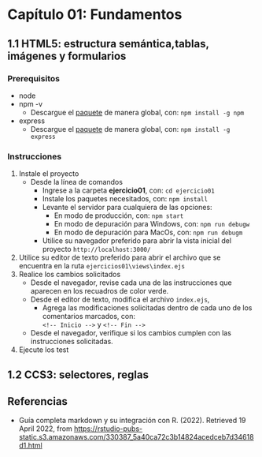 # Capítulo 01: Fundamentos
## 1.1 HTML5: estructura semántica,tablas, imágenes y formularios

### Prerequisitos

* node
* npm -v
	- Descargue el [paquete](https://www.npmjs.com/package/download) de manera global, con: `npm install -g npm` 
* express
	- Descargue el [paquete](https://www.npmjs.com/package/express) de manera global, con: `npm install -g express` 

### Instrucciones

1. Instale el proyecto
	* Desde la línea de comandos
		+ Ingrese a la carpeta **ejercicio01**, con: `cd ejercicio01`
		+ Instale los paquetes necesitados, con: `npm install`
		+ Levante el servidor para cualquiera de las opciones:
			- En modo de producción, con: `npm start`
			- En modo de depuración para Windows, con: `npm run debugw`
			- En modo de depuración para MacOs, con: `npm run debugm`
		+ Utilice su navegador preferido para abrir la vista inicial del proyecto `http://localhost:3000/`
2. Utilice su editor de texto preferido para abrir el archivo que se encuentra en la ruta `ejercicios01\views\index.ejs`  
3. Realice los cambios solicitados	
	* Desde el navegador, revise cada una de las instrucciones que aparecen en los recuadros de color verde.
	* Desde el editor de texto, modifica el archivo `index.ejs`, 
		+ Agrega las modificaciones solicitadas dentro de cada uno de los comentarios marcados, con:  
		`<!-- Inicio -->` y `<!-- Fin -->`
	* Desde el navegador, verifique si los cambios cumplen con las instrucciones solicitadas.
3. Ejecute los test

## 1.2 CCS3: selectores, reglas


## Referencias 

* Guía completa markdown y su integración con R. (2022). Retrieved 19 April 2022, from https://rstudio-pubs-static.s3.amazonaws.com/330387_5a40ca72c3b14824acedceb7d34618d1.html